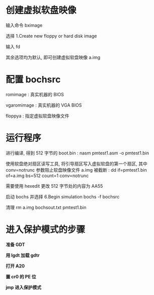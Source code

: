 
# 创建虚拟软盘映像

输入命令 bximage

选择 1.Create new floppy or hard disk image

输入 fd

其余选项均为默认, 即可创建虚拟软盘映像 a.img


# 配置 bochsrc

romimage : 真实机器的 BIOS

vgaromimage : 真实机器的 VGA BIOS

floppya : 指定虚拟软盘映像文件


# 运行程序

进行编译, 得到 512 字节的 boot.bin :
    nasm pmtest1.asm -o pmtest1.bin

使用软盘绝对扇区读写工具, 将引导扇区写入虚拟软盘的第一个扇区, 其中 conv=notrunc 参数阻止软盘映像文件 a.img 被截断 :
    dd if=pmtest1.bin of=a.img bs=512 count=1 conv=notrunc

需要使用 hexedit 更改 512 字节处的内容为 AA55

启动 bochs 并选择 6.Begin simulation
    bochs -f bochsrc

清理
    rm a.img bochsout.txt pmtest1.bin

# 进入保护模式的步骤

**准备 GDT**

**用 lgdt 加载 gdtr**

**打开 A20**

**置 cr0 的 PE 位**

**jmp 进入保护模式**
